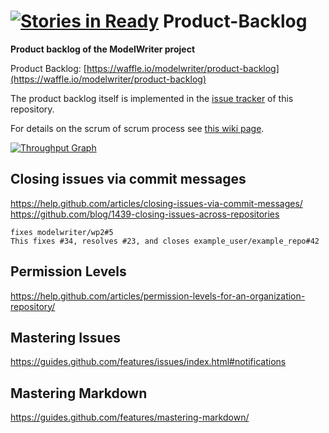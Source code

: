 [![Stories in Ready](https://badge.waffle.io/modelwriter/product-backlog.png?label=ready&title=Ready)](https://waffle.io/modelwriter/product-backlog)
Product-Backlog
===============
**Product backlog of the ModelWriter project**

Product Backlog: [https://waffle.io/modelwriter/product-backlog](https://waffle.io/modelwriter/product-backlog)

The product backlog itself is implemented in the [issue tracker](https://github.com/modelwriter/product-backlog/issues) of this repository.

For details on the scrum of scrum process see [this wiki page](https://github.com/modelwriter/product-backlog/wiki/Scrum-of-scrum-process).

[![Throughput Graph](https://graphs.waffle.io/modelwriter/product-backlog/throughput.svg)](https://waffle.io/modelwriter/product-backlog/metrics)  

Closing issues via commit messages
-----
<https://help.github.com/articles/closing-issues-via-commit-messages/>  
<https://github.com/blog/1439-closing-issues-across-repositories>  

    fixes modelwriter/wp2#5
    This fixes #34, resolves #23, and closes example_user/example_repo#42

Permission Levels
-----
https://help.github.com/articles/permission-levels-for-an-organization-repository/

Mastering Issues
-----
https://guides.github.com/features/issues/index.html#notifications

Mastering Markdown
-----
https://guides.github.com/features/mastering-markdown/
